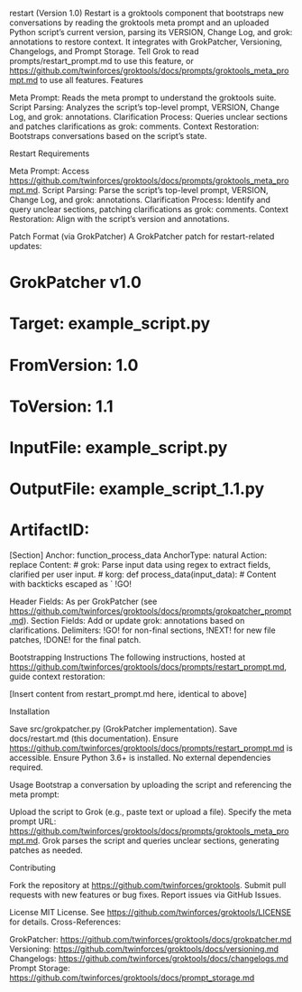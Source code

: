 restart (Version 1.0)
Restart is a groktools component that bootstraps new conversations by reading the groktools meta prompt and an uploaded Python script’s current version, parsing its VERSION, Change Log, and grok: annotations to restore context. It integrates with GrokPatcher, Versioning, Changelogs, and Prompt Storage. Tell Grok to read prompts/restart_prompt.md to use this feature, or https://github.com/twinforces/groktools/docs/prompts/groktools_meta_prompt.md to use all features.
Features

Meta Prompt: Reads the meta prompt to understand the groktools suite.
Script Parsing: Analyzes the script’s top-level prompt, VERSION, Change Log, and grok: annotations.
Clarification Process: Queries unclear sections and patches clarifications as grok: comments.
Context Restoration: Bootstraps conversations based on the script’s state.

Restart Requirements

Meta Prompt: Access https://github.com/twinforces/groktools/docs/prompts/groktools_meta_prompt.md.
Script Parsing: Parse the script’s top-level prompt, VERSION, Change Log, and grok: annotations.
Clarification Process: Identify and query unclear sections, patching clarifications as grok: comments.
Context Restoration: Align with the script’s version and annotations.

Patch Format (via GrokPatcher)
A GrokPatcher patch for restart-related updates:
# GrokPatcher v1.0
# Target: example_script.py
# FromVersion: 1.0
# ToVersion: 1.1
# InputFile: example_script.py
# OutputFile: example_script_1.1.py
# ArtifactID: <UUID>

[Section]
Anchor: function_process_data
AnchorType: natural
Action: replace
Content:
    # grok: Parse input data using regex to extract fields, clarified per user input.
    # korg:
    def process_data(input_data):
        # Content with backticks escaped as \`
!GO!


Header Fields: As per GrokPatcher (see https://github.com/twinforces/groktools/docs/prompts/grokpatcher_prompt.md).
Section Fields: Add or update grok: annotations based on clarifications.
Delimiters: !GO! for non-final sections, !NEXT! for new file patches, !DONE! for the final patch.

Bootstrapping Instructions
The following instructions, hosted at https://github.com/twinforces/groktools/docs/prompts/restart_prompt.md, guide context restoration:

[Insert content from restart_prompt.md here, identical to above]

Installation

Save src/grokpatcher.py (GrokPatcher implementation).
Save docs/restart.md (this documentation).
Ensure https://github.com/twinforces/groktools/docs/prompts/restart_prompt.md is accessible.
Ensure Python 3.6+ is installed.
No external dependencies required.

Usage
Bootstrap a conversation by uploading the script and referencing the meta prompt:

Upload the script to Grok (e.g., paste text or upload a file).
Specify the meta prompt URL: https://github.com/twinforces/groktools/docs/prompts/groktools_meta_prompt.md.
Grok parses the script and queries unclear sections, generating patches as needed.

Contributing

Fork the repository at https://github.com/twinforces/groktools.
Submit pull requests with new features or bug fixes.
Report issues via GitHub Issues.

License
MIT License. See https://github.com/twinforces/groktools/LICENSE for details.
Cross-References:

GrokPatcher: https://github.com/twinforces/groktools/docs/grokpatcher.md
Versioning: https://github.com/twinforces/groktools/docs/versioning.md
Changelogs: https://github.com/twinforces/groktools/docs/changelogs.md
Prompt Storage: https://github.com/twinforces/groktools/docs/prompt_storage.md

